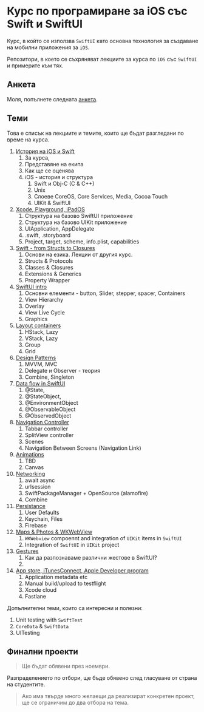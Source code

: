 # Курс по програмиране за iOS със Swift и SwiftUI

Курс, в който се използва `SwiftUI` като основна технология за създаване на мобилни приложения за `iOS`.

Репозитори, в което се съхряняват лекциите за курса по `iOS` със `SwiftUI` и примерите към тях.

## Анкета

Моля, попълнете следната [анкета](https://forms.gle/P9WKmak2wPNJg8xK8).

## Теми

Това е списък на лекциите и темите, които ще бъдат разгледани по време на курса.

1. [История на iOS и Swift](Lecture01.md)
    1. За курса, 
    1. Представяне на екипа
    1. Как ще се оценява
    1. iOS - история и структура
        1. Swift и Obj-C (C & C++)
        1. Unix
        1. Слоеве CoreOS, Core Services, Media, Cocoa Touch
        1. UIKit & SwiftUI
1. [Xcode, Playground, iPadOS](Lecture02.md)
    1. Структура на базово SwiftUI приложение
    1. Структура на базово UIKit приложение
    1. UIApplication, AppDelegate
    1. .swift, .storyboard
    1. Project, target, scheme, info.plist, capabilities
1. [Swift - from Structs to Closures](Lecture03.md)
    1. Основи на езика. Лекции от другия курс. 
    1. Structs & Protocols
    1. Classes & Closures
    1. Extensions & Generics
    1. Property Wrapper
1. [SwiftUI intro](Lecture04.md)
    1. Основни елементи - button, Slider, stepper, spacer, Containers
    1. View Hierarchy
    1. Overlay
    1. View Live Cycle
    1. Graphics
1. [Layout containers](Lecture05.md)
    1. HStack, Lazy
    1. VStack, Lazy
    1. Group
    1. Grid
1. [Design Patterns](Lecture06.md)
    1. MVVM, MVC
    1. Delegate и Observer - теория 
    1. Combine, Singleton
1. [Data flow in SwiftUI](Lecture06.md)
    1. @State,
    1. @StateObject,
    1. @EnvironmentObject
    1. @ObservableObject
    1. @ObservedObject
1. [Navigation Controller](Lecture07.md)
    1. Tabbar controller
    1. SplitView controller
    1. Scenes
    1. Navigation Between Screens (Navigation Link)
1. [Animations](Lecture08.md)
    1. TBD
    1. Canvas
1. [Networking](Lecture09.md)
    1. await async
    1. urlsession
    1. SwiftPackageManager + OpenSource (alamofire)
    1. Combine
1. [Persistance](Lecture10.md)
    1. User Defaults
    1. Keychain, Files
    1. Firebase
1. [Maps & Photos & WKWebView](Lecture11.md)
    1. `WKWebview` compoennt and integration of `UIKit` items in `SwiftUI`
    1. Integration of `SwiftUI` in `UIKit` project
1. [Gestures](Lecture12.md)
    1. Как да разпознаваме различни жестове в SwiftUI?
    1. 
1. [App store, iTunesConnect, Apple Developer program](Lecture13.md)
    1. Application metadata etc
    1. Manual build/upload to testflight
    1. Xcode cloud
    1. Fastlane

Допълнителни теми, които са интересни и полезни:

1. Unit testing with `SwiftTest`
1. `CoreData` & `SwiftData`
1. UITesting


## Финални проекти

> Ще бъдат обявени през ноември.

Разпраделението по отбори, ще бъде обявено след гласуване от страна на студентите.

> Ако има твърде много желаещи да реализират конкретен проект, ще се ограничим до два отбора на тема.